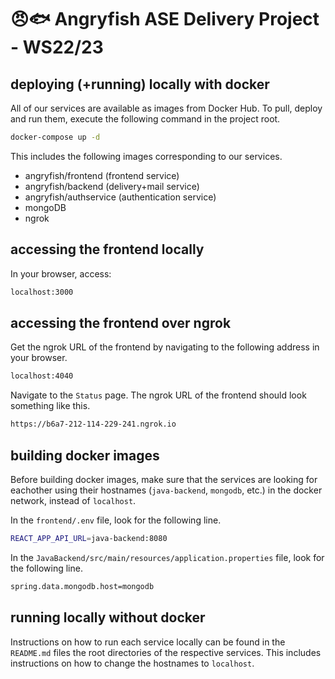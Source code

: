 # 😠🐟 Angryfish ASE Delivery Project - WS22/23

## deploying (+running) locally with docker

All of our services are available as images from Docker Hub.
To pull, deploy and run them, execute the following command in the project root.
```bash
docker-compose up -d
```
This includes the following images corresponding to our services.
- angryfish/frontend (frontend service)
- angryfish/backend (delivery+mail service)
- angryfish/authservice (authentication service)
- mongoDB
- ngrok

## accessing the frontend locally
In your browser, access:
```bash
localhost:3000
```

## accessing the frontend over ngrok

Get the ngrok URL of the frontend by navigating to the following address in your browser.
```bash
localhost:4040
```
Navigate to the `Status` page. The ngrok URL of the frontend should look something like this.
```bash
https://b6a7-212-114-229-241.ngrok.io
```

## building docker images
Before building docker images, make sure that the services are looking for eachother using their hostnames (`java-backend`, `mongodb`, etc.) in the docker network, instead of `localhost`.

In the `frontend/.env` file, look for the following line.
```bash
REACT_APP_API_URL=java-backend:8080
```

In the `JavaBackend/src/main/resources/application.properties` file, look for the following line.
```bash
spring.data.mongodb.host=mongodb
```

## running locally without docker
Instructions on how to run each service locally can be found in the `README.md` files the root directories of the respective services.
This includes instructions on how to change the hostnames to `localhost`.
